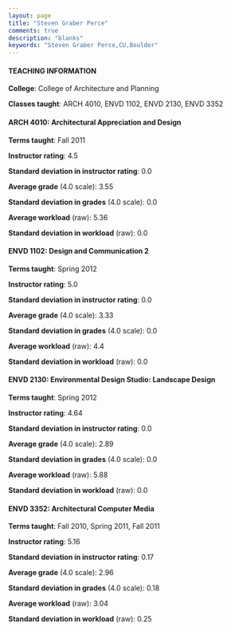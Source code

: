 ```yaml
---
layout: page
title: "Steven Graber Perce" 
comments: true
description: "blanks"
keywords: "Steven Graber Perce,CU,Boulder"
---
```

<head>
<script src="https://ajax.googleapis.com/ajax/libs/jquery/2.1.3/jquery.min.js"></script>
<script src="https://dl.dropboxusercontent.com/s/pc42nxpaw1ea4o9/highcharts.js?dl=0"></script>
<!-- <script src="../assets/js/highcharts.js"></script> -->
<style type="text/css">@font-face {
	font-family: "Bebas Neue";
	src: url(https://www.filehosting.org/file/details/544349/BebasNeue Regular.otf) format("opentype");
	}
	h1.Bebas { 
		font-family: "Bebas Neue", Verdana, Tahoma;
	}
</style>
</head>
	   
#### TEACHING INFORMATION

**College**: College of Architecture and Planning

**Classes taught**: ARCH 4010, ENVD 1102, ENVD 2130, ENVD 3352

#### ARCH 4010: Architectural Appreciation and Design

**Terms taught**: Fall 2011

**Instructor rating**: 4.5

**Standard deviation in instructor rating**: 0.0

**Average grade** (4.0 scale): 3.55

**Standard deviation in grades** (4.0 scale): 0.0

**Average workload** (raw): 5.36

**Standard deviation in workload** (raw): 0.0

#### ENVD 1102: Design and Communication 2

**Terms taught**: Spring 2012

**Instructor rating**: 5.0

**Standard deviation in instructor rating**: 0.0

**Average grade** (4.0 scale): 3.33

**Standard deviation in grades** (4.0 scale): 0.0

**Average workload** (raw): 4.4

**Standard deviation in workload** (raw): 0.0

#### ENVD 2130: Environmental Design Studio:  Landscape Design

**Terms taught**: Spring 2012

**Instructor rating**: 4.64

**Standard deviation in instructor rating**: 0.0

**Average grade** (4.0 scale): 2.89

**Standard deviation in grades** (4.0 scale): 0.0

**Average workload** (raw): 5.88

**Standard deviation in workload** (raw): 0.0

#### ENVD 3352: Architectural Computer Media

**Terms taught**: Fall 2010, Spring 2011, Fall 2011

**Instructor rating**: 5.16

**Standard deviation in instructor rating**: 0.17

**Average grade** (4.0 scale): 2.96

**Standard deviation in grades** (4.0 scale): 0.18

**Average workload** (raw): 3.04

**Standard deviation in workload** (raw): 0.25

